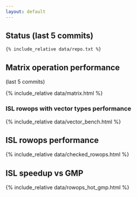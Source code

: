 ```yaml
---
layout: default
---
```


## Status (last 5 commits)
```
{% include_relative data/repo.txt %}
```

## Matrix operation performance
(last 5 commits)

{% include_relative data/matrix.html %}

### ISL rowops with vector types performance

{% include_relative data/vector_bench.html %}

## ISL rowops performance

{% include_relative data/checked_rowops.html %}

## ISL speedup vs GMP

{% include_relative data/rowops_hot_gmp.html %}
